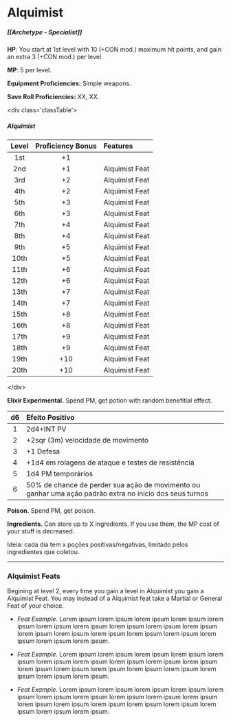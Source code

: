 # Alquimist
##### [[Archetype - Specialist]]

**HP**: You start at 1st level with 10 (+CON mod.) maximum hit points, and gain an extra 3 (+CON mod.) per level.

**MP**: 5 per level.

**Equipment Proficiencies:** Simple weapons.

**Save Roll Proficiencies:** XX, XX.

\<div class='classTable'>
##### Alquimist
| Level | Proficiency Bonus | Features       |
|:-----:|:-----------------:|:-------------- |
|  1st  |        +1         |                |
|  2nd  |        +1         | Alquimist Feat |
|  3rd  |        +2         | Alquimist Feat |
|  4th  |        +2         | Alquimist Feat |
|  5th  |        +3         | Alquimist Feat |
|  6th  |        +3         | Alquimist Feat |
|  7th  |        +4         | Alquimist Feat | 
|  8th  |        +4         | Alquimist Feat |
|  9th  |        +5         | Alquimist Feat |
| 10th  |        +5         | Alquimist Feat |
| 11th  |        +6         | Alquimist Feat |
| 12th  |        +6         | Alquimist Feat |
| 13th  |        +7         | Alquimist Feat |
| 14th  |        +7         | Alquimist Feat |
| 15th  |        +8         | Alquimist Feat |
| 16th  |        +8         | Alquimist Feat |
| 17th  |        +9         | Alquimist Feat |
| 18th  |        +9         | Alquimist Feat |
| 19th  |        +10        | Alquimist Feat |
| 20th  |        +10        | Alquimist Feat |
\</div>

**Elixir Experimental.** Spend PM, get potion with random benefitial effect.

| d6  | Efeito Positivo                                                                                         |
|:---:|:------------------------------------------------------------------------------------------------------- |
|  1  | 2d4+INT PV                                                                                              |
|  2  | +2sqr (3m) velocidade de movimento                                                                      |
|  3  | +1 Defesa                                                                                               |
|  4  | +1d4 em rolagens de ataque e testes de resistência                                                      |
|  5  | 1d4 PM temporários                                                                                      |
|  6  | 50% de chance de perder sua ação de movimento ou ganhar uma ação padrão extra no início dos seus turnos |

**Poison.** Spend PM, get poison.

**Ingredients.** Can store up to X ingredients. If you use them, the MP cost of your stuff is decreased.

Ideia: cada dia tem x poções positivas/negativas, limitado pelos ingredientes que coletou.

****

### Alquimist Feats

Begining at level 2, every time you gain a level in Alquimist you gain a Alquimist Feat. You may instead of a Alquimist feat take a Martial or General Feat of your choice.

- *Feat Example*. Lorem ipsum lorem ipsum lorem ipsum lorem ipsum lorem ipsum lorem ipsum lorem ipsum lorem ipsum lorem ipsum lorem ipsum lorem ipsum lorem ipsum lorem ipsum lorem ipsum lorem ipsum lorem ipsum lorem ipsum lorem ipsum.

- *Feat Example*. Lorem ipsum lorem ipsum lorem ipsum lorem ipsum lorem ipsum lorem ipsum lorem ipsum lorem ipsum lorem ipsum lorem ipsum lorem ipsum lorem ipsum lorem ipsum lorem ipsum lorem ipsum lorem ipsum lorem ipsum lorem ipsum.

- *Feat Example*. Lorem ipsum lorem ipsum lorem ipsum lorem ipsum lorem ipsum lorem ipsum lorem ipsum lorem ipsum lorem ipsum lorem ipsum lorem ipsum lorem ipsum lorem ipsum lorem ipsum lorem ipsum lorem ipsum lorem ipsum lorem ipsum.